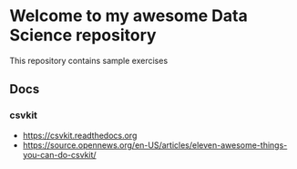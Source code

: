 # Welcome to my awesome Data Science repository

This repository contains sample exercises

## Docs

### csvkit
* https://csvkit.readthedocs.org
* https://source.opennews.org/en-US/articles/eleven-awesome-things-you-can-do-csvkit/ 

